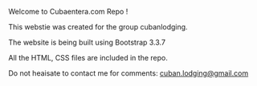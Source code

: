 Welcome to Cubaentera.com Repo !

This webstie was created for the group cubanlodging.

The website is being built using Bootstrap 3.3.7

All the HTML, CSS files are included in the repo.

Do not heaisate to contact me for comments: cuban.lodging@gmail.com